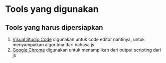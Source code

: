# Tools yang digunakan

## Tools yang harus dipersiapkan

1. [Visual Studio Code](https://code.visualstudio.com/) digunakan untuk code editor nantinya, untuk menyampaikan algoritma dari bahasa js
2. [Google Chrome](https://www.google.co.id/chrome/?brand=YTUH&gclid=Cj0KCQjwhsmaBhCvARIsAIbEbH66aSiiKtIFduVyNV_wkNu5JyLp-TDjgYGQXYkrkvxPjrhmrSAfQPoaAt5WEALw_wcB&gclsrc=aw.ds) digunakan untuk menampilkan dari output scripting dari js
